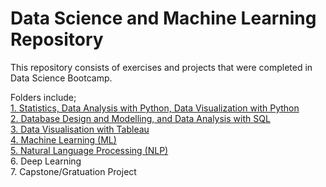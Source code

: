 # Data Science and Machine Learning Repository 
This repository consists of exercises and projects that were completed in Data Science Bootcamp.  

Folders include;   
[1. Statistics, Data Analysis with Python, Data Visualization with Python](https://github.com/smeteo/Data-Science-and-Machine-Learning/tree/master/1.%20Statistics%2C%20Data%20Analysis%20with%20Python%2C%20Data%20Visualization%20with%20Python)  
[2. Database Design and Modelling, and Data Analysis with SQL](https://github.com/smeteo/Data-Science-and-Machine-Learning/tree/master/2.%20Database%20Design%20and%20Modelling%2C%20and%20Data%20Analysis%20with%20SQL)  
[3. Data Visualisation with Tableau](https://github.com/smeteo/Data_Science_and_Machine_Learning/tree/master/3.%20Data%20Visualization%20with%20Tableau)  
[4. Machine Learning (ML)](https://github.com/smeteo/Data_Science_and_Machine_Learning/tree/master/4.%20Machine%20Learning)    
[5. Natural Language Processing (NLP)](https://github.com/smeteo/Data_Science_and_Machine_Learning/tree/master/5.%20Natural%20Language%20Processing)  
6. Deep Learning  
7. Capstone/Gratuation Project  